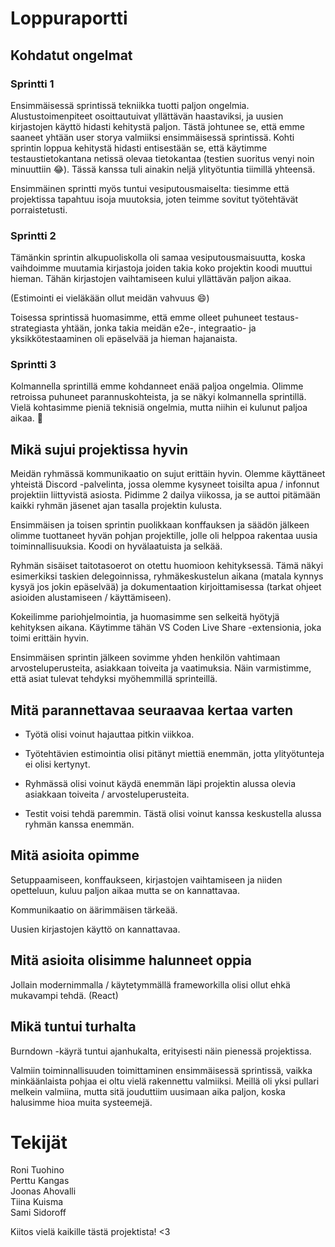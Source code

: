 # Loppuraportti

## Kohdatut ongelmat

### Sprintti 1

Ensimmäisessä sprintissä tekniikka tuotti paljon ongelmia. Alustustoimenpiteet
osoittautuivat yllättävän haastaviksi, ja uusien kirjastojen käyttö hidasti
kehitystä paljon. Tästä johtunee se, että emme saaneet yhtään user storya
valmiiksi ensimmäisessä sprintissä. Kohti sprintin loppua kehitystä hidasti
entisestään se, että käytimme testaustietokantana netissä olevaa tietokantaa
(testien suoritus venyi noin minuuttiin 😂). Tässä kanssa tuli ainakin neljä
ylityötuntia tiimillä yhteensä.

Ensimmäinen sprintti myös tuntui vesiputousmaiselta: tiesimme että projektissa
tapahtuu isoja muutoksia, joten teimme sovitut työtehtävät porraistetusti.

### Sprintti 2

Tämänkin sprintin alkupuoliskolla oli samaa vesiputousmaisuutta, koska
vaihdoimme muutamia kirjastoja joiden takia koko projektin koodi muuttui hieman.
Tähän kirjastojen vaihtamiseen kului yllättävän paljon aikaa.

(Estimointi ei vieläkään ollut meidän vahvuus 😄)

Toisessa sprintissä huomasimme, että emme olleet puhuneet testaus-strategiasta
yhtään, jonka takia meidän e2e-, integraatio- ja yksikkötestaaminen oli
epäselvää ja hieman hajanaista.

### Sprintti 3

Kolmannella sprintillä emme kohdanneet enää paljoa ongelmia. Olimme retroissa
puhuneet parannuskohteista, ja se näkyi kolmannella sprintillä. Vielä kohtasimme
pieniä teknisiä ongelmia, mutta niihin ei kulunut paljoa aikaa. 🥳

## Mikä sujui projektissa hyvin

Meidän ryhmässä kommunikaatio on sujut erittäin hyvin. Olemme käyttäneet
yhteistä Discord -palvelinta, jossa olemme kysyneet toisilta apua / infonnut
projektiin liittyvistä asiosta. Pidimme 2 dailya viikossa, ja se auttoi pitämään
kaikki ryhmän jäsenet ajan tasalla projektin kulusta.

Ensimmäisen ja toisen sprintin puolikkaan konffauksen ja säädön jälkeen olimme
tuottaneet hyvän pohjan projektille, jolle oli helppoa rakentaa uusia
toiminnallisuuksia. Koodi on hyvälaatuista ja selkää.

Ryhmän sisäiset taitotasoerot on otettu huomioon kehityksessä. Tämä näkyi
esimerkiksi taskien delegoinnissa, ryhmäkeskustelun aikana (matala kynnys kysyä
jos jokin epäselvää) ja dokumentaation kirjoittamisessa (tarkat ohjeet asioiden
alustamiseen / käyttämiseen).

Kokeilimme pariohjelmointia, ja huomasimme sen selkeitä hyötyjä kehityksen
aikana. Käytimme tähän VS Coden Live Share -extensionia, joka toimi erittäin
hyvin.

Ensimmäisen sprintin jälkeen sovimme yhden henkilön vahtimaan
arvosteluperusteita, asiakkaan toiveita ja vaatimuksia. Näin varmistimme, että
asiat tulevat tehdyksi myöhemmillä sprinteillä.

## Mitä parannettavaa seuraavaa kertaa varten

- Työtä olisi voinut hajauttaa pitkin viikkoa.

- Työtehtävien estimointia olisi pitänyt miettiä enemmän, jotta ylityötunteja ei
  olisi kertynyt.

- Ryhmässä olisi voinut käydä enemmän läpi projektin alussa olevia asiakkaan
  toiveita / arvosteluperusteita.

- Testit voisi tehdä paremmin. Tästä olisi voinut kanssa keskustella alussa
  ryhmän kanssa enemmän.

## Mitä asioita opimme

Setuppaamiseen, konffaukseen, kirjastojen vaihtamiseen ja niiden opetteluun,
kuluu paljon aikaa mutta se on kannattavaa.

Kommunikaatio on äärimmäisen tärkeää.

Uusien kirjastojen käyttö on kannattavaa.

## Mitä asioita olisimme halunneet oppia

Jollain modernimmalla / käytetymmällä frameworkilla olisi ollut ehkä mukavampi
tehdä. (React)

## Mikä tuntui turhalta

Burndown -käyrä tuntui ajanhukalta, erityisesti näin pienessä projektissa.

Valmiin toiminnallisuuden toimittaminen ensimmäisessä sprintissä, vaikka
minkäänlaista pohjaa ei oltu vielä rakennettu valmiiksi. Meillä oli yksi pullari
melkein valmiina, mutta sitä jouduttiim uusimaan aika paljon, koska halusimme
hioa muita systeemejä.

# Tekijät

Roni Tuohino  
Perttu Kangas  
Joonas Ahovalli  
Tiina Kuisma  
Sami Sidoroff

Kiitos vielä kaikille tästä projektista! <3
